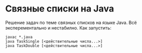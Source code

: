 # Связные списки на Java #
Решение задач по теме связных списков на языке Java.
Всё эксперементально и нестабилно.
Как запустить:

    javac *.java
    java TaskSingle [<действительные числа...>]
    java TaskDouble [<действительные числа...>]
